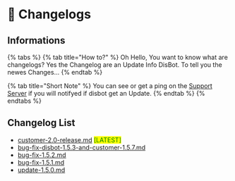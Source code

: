 # 📜 Changelogs

## Informations

{% tabs %}
{% tab title="How to?" %}
Oh Hello, You want to know what are changelogs? Yes the Changelog are an Update Info DisBot.  To tell you the newes Changes...
{% endtab %}

{% tab title="Short Note" %}
You can see or get a ping on the [Support Server](https://discord.gg/my8dtzuW3S) if you will notifyed if disbot get an Update.
{% endtab %}
{% endtabs %}

## Changelog List

* [customer-2.0-release.md](customer-2.0-release.md "mention") <mark style="color:green;">\[LATEST]</mark>
* [bug-fix-disbot-1.5.3-and-customer-1.5.7.md](bug-fix-disbot-1.5.3-and-customer-1.5.7.md "mention")
* [bug-fix-1.5.2.md](bug-fix-1.5.2.md "mention")
* [bug-fix-1.5.1.md](bug-fix-1.5.1.md "mention")
* [update-1.5.0.md](update-1.5.0.md "mention")&#x20;

